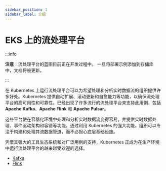 ```yaml
---
sidebar_position: 1
sidebar_label: 介绍
---
```


# EKS 上的流处理平台

:::info

**注意**：流处理平台的蓝图目前正在开发过程中。
一旦将部署示例添加到存储库中，文档将被更新。

:::

在 Kubernetes 上运行流处理平台可以为希望处理和分析实时数据流的组织提供许多好处。Kubernetes 提供自动扩展、滚动更新和自愈能力等功能，以确保流处理平台的高可用性和可靠性。已经出现了许多流行的流处理平台来支持此用例，包括 **Apache Kafka**、**Apache Flink** 和 **Apache Pulsar**。

这些平台使在容器化环境中处理和分析实时数据流变得容易，并提供实时数据处理、事件驱动架构和容错等功能。通过利用 Kubernetes 的强大功能，组织可以专注于构建和处理其流数据管道，而不必担心底层基础设施。

凭借其强大的工具生态系统和对广泛用例的支持，Kubernetes 正成为在生产环境中运行流处理平台的越来越受欢迎的选择。

- [Kafka](https://kafka.apache.org/)
- [Flink](https://github.com/apache/flink-kubernetes-operator)
